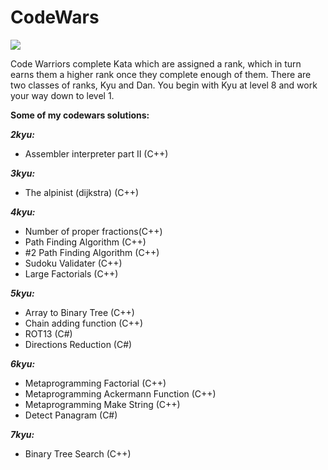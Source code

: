 # CodeWars
![](https://www.codewars.com/users/MacW/badges/large)

Code Warriors complete Kata which are assigned a rank, which in turn earns them a higher rank once they complete enough of them. There are two classes of ranks, Kyu and Dan. You begin with Kyu at level 8 and work your way down to level 1.

**Some of my codewars solutions:** 

***2kyu:***
- Assembler interpreter part II (C++)

***3kyu:***
- The alpinist (dijkstra) (C++)

***4kyu:***
- Number of proper fractions(C++)
- Path Finding Algorithm (C++)
- #2 Path Finding Algorithm (C++)
- Sudoku Validater (C++)
- Large Factorials (C++)

***5kyu:***
- Array to Binary Tree (C++)
- Chain adding function (C++)
- ROT13 (C#)
- Directions Reduction (C#)

***6kyu:***
- Metaprogramming Factorial (C++)
- Metaprogramming Ackermann Function (C++)
- Metaprogramming Make String (C++)
- Detect Panagram (C#)

***7kyu:***
- Binary Tree Search (C++)
